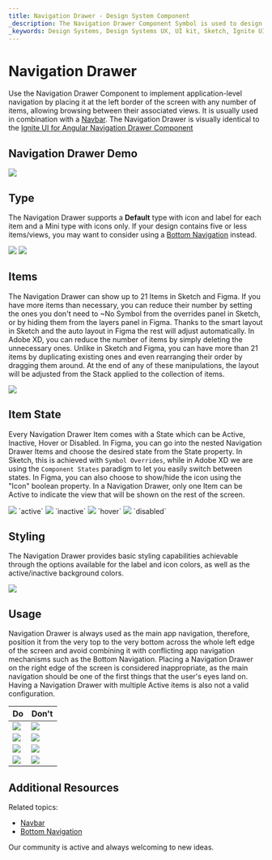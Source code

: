 ```yaml
---
title: Navigation Drawer - Design System Component
_description: The Navigation Drawer Component Symbol is used to design both simple and complex application-level navigations. 
_keywords: Design Systems, Design Systems UX, UI kit, Sketch, Ignite UI for Angular, Sketch to Angular, Sketch to Angular, Angular, Angular Design System, Export code from Sketch, Design Kits for Angular, Sketch HTML, Sketch to HTML, Sketch UI kits, Figma, Figma to Angular, Export code from Figma, Figma HTML, Figma to HTML, Figma UI kits
---
```


# Navigation Drawer

Use the Navigation Drawer Component to implement application-level navigation by placing it at the left border of the screen with any number of items, allowing browsing between their associated views. It is usually used in combination with a [Navbar](navbar.md). The Navigation Drawer is visually identical to the [Ignite UI for Angular Navigation Drawer Component](https://www.infragistics.com/products/ignite-ui-angular/angular/components/navdrawer.html)

## Navigation Drawer Demo

<img class="responsive-img" src="../images/nav-drawer_demo.png" srcset="../images/nav-drawer_demo@2x.png 2x" />

## Type

The Navigation Drawer supports a **Default** type with icon and label for each item and a Mini type with icons only. If your design contains five or less items/views, you may want to consider using a [Bottom Navigation](bottom-nav.md) instead.

<img class="responsive-img" src="../images/nav-drawer_default.png" srcset="../images/nav-drawer_default@2x.png 2x" />
<img class="responsive-img" src="../images/nav-drawer_mini.png" srcset="../images/nav-drawer_mini@2x.png 2x" />

## Items

The Navigation Drawer can show up to 21 Items in Sketch and Figma. If you have more items than necessary, you can reduce their number by setting the ones you don't need to ~No Symbol from the overrides panel in Sketch, or by hiding them from the layers panel in Figma. Thanks to the smart layout in Sketch and the auto layout in Figma the rest will adjust automatically. In Adobe XD, you can reduce the number of items by simply deleting the unnecessary ones. Unlike in Sketch and Figma, you can have more than 21 items by duplicating existing ones and even rearranging their order by dragging them around. At the end of any of these manipulations, the layout will be adjusted from the Stack applied to the collection of items.

<img class="responsive-img" src="../images/nav-drawer_default.png" srcset="../images/nav-drawer_default@2x.png 2x" />

## Item State

Every Navigation Drawer Item comes with a State which can be Active, Inactive, Hover or Disabled. In Figma, you can go into the nested Navigation Drawer Items and choose the desired state from the State property. In Sketch, this is achieved with `Symbol Overrides`, while in Adobe XD we are using the `Component States` paradigm to let you easily switch between states. In Figma, you can also choose to show/hide the icon using the "Icon" boolean property. In a Navigation Drawer, only one Item can be Active to indicate the view that will be shown on the rest of the screen.

<img class="responsive-img" src="../images/nav-drawer_active.png" srcset="../images/nav-drawer_active@2x.png 2x" />
`active`
<img class="responsive-img" src="../images/nav-drawer_inactive.png" srcset="../images/nav-drawer_inactive@2x.png 2x" />
`inactive`
<img class="responsive-img" src="../images/nav-drawer_hover.png" srcset="../images/nav-drawer_hover@2x.png 2x" />
`hover`
<img class="responsive-img" src="../images/nav-drawer_disabled.png" srcset="../images/nav-drawer_disabled@2x.png 2x" />
`disabled`

## Styling

The Navigation Drawer provides basic styling capabilities achievable through the options available for the label and icon colors, as well as the active/inactive background colors.

<img class="responsive-img" src="../images/nav-drawer_styling.png" srcset="../images/nav-drawer_styling@2x.png 2x" />

## Usage

Navigation Drawer is always used as the main app navigation, therefore, position it from the very top to the very bottom across the whole left edge of the screen and avoid combining it with conflicting app navigation mechanisms such as the Bottom Navigation. Placing a Navigation Drawer on the right edge of the screen is considered inappropriate, as the main navigation should be one of the first things that the user's eyes land on. Having a Navigation Drawer with multiple Active items is also not a valid configuration.

| Do                                | Don't                               |
| --------------------------------- | ----------------------------------- |
| <img class="responsive-img" src="../images/nav-drawer_do1.png" srcset="../images/nav-drawer_do1@2x.png 2x" /> | <img class="responsive-img" src="../images/nav-drawer_dont1.png" srcset="../images/nav-drawer_dont1@2x.png 2x" /> |
| <img class="responsive-img" src="../images/nav-drawer_do2.png" srcset="../images/nav-drawer_do2@2x.png 2x" /> | <img class="responsive-img" src="../images/nav-drawer_dont2.png" srcset="../images/nav-drawer_dont2@2x.png 2x" /> |
| <img class="responsive-img" src="../images/nav-drawer_do3.png" srcset="../images/nav-drawer_do3@2x.png 2x" /> | <img class="responsive-img" src="../images/nav-drawer_dont3.png" srcset="../images/nav-drawer_dont3@2x.png 2x" /> |
| <img class="responsive-img" src="../images/nav-drawer_do4.png" srcset="../images/nav-drawer_do4@2x.png 2x" /> | <img class="responsive-img" src="../images/nav-drawer_dont4.png" srcset="../images/nav-drawer_dont4@2x.png 2x" /> |

## Additional Resources

Related topics:

- [Navbar](navbar.md)
- [Bottom Navigation](bottom-nav.md)
  <div class="divider--half"></div>

Our community is active and always welcoming to new ideas.
